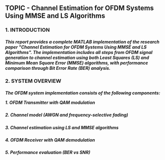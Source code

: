 <b><h2>TOPIC - Channel Estimation for OFDM Systems Using MMSE and LS Algorithms</h2></b>

<b><h3>1. INTRODUCTION</h3></b>

<h5>
	This report provides a complete MATLAB implementation of the research paper "Channel Estimation for OFDM Systems Using MMSE and LS Algorithms".
  The implementation includes all steps from OFDM signal generation to channel estimation using both Least Squares (LS) and Minimum Mean Square Error (MMSE) algorithms, 
  with performance comparison through Bit Error Rate (BER) analysis.
</h5>

<b><h3>2. SYSTEM OVERVIEW</h3></b>

<h5>
The OFDM system implementation consists of the following components:

<p>
  <p>1. OFDM Transmitter with QAM modulation</p>
  <h5>2. Channel model (AWGN and frequency-selective fading)</h5>
  <h5>3. Channel estimation using LS and MMSE algorithms</h5>
  <h5>4. OFDM Receiver with QAM demodulation</h5>
  <h5>5. Performance evaluation (BER vs SNR)</h5>
</p>


</h5>
